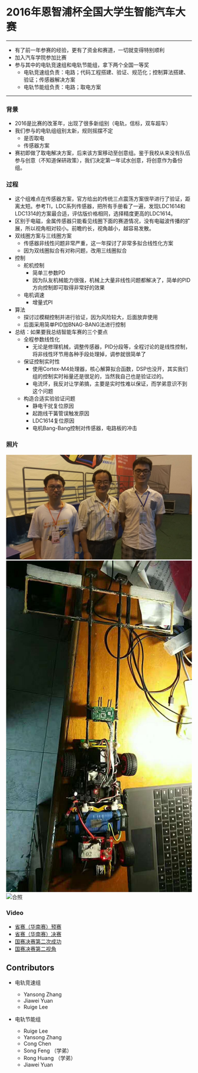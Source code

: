 # 2016年恩智浦杯全国大学生智能汽车大赛 

-------------------------------

* 有了前一年参赛的经验，更有了资金和赛道，一切就变得特别顺利
* 加入汽车学院参加比赛
* 参与其中的电轨竞速组和电轨节能组，拿下两个全国一等奖
    - 电轨竞速组负责：电路；代码工程搭建、验证、规范化；控制算法搭建、验证；传感器解决方案
    - 电轨节能组负责：电路；取电方案

----------------------------

### 背景
* 2016是比赛的改革年，出现了很多新组别（电轨，信标，双车超车）
* 我们参与的电轨组组别太新，规则摇摆不定
    - 是否取电
    - 传感器方案
* 赛初即做了取电解决方案，后来该方案移动至创意组。鉴于我校从来没有队伍参与创意（不知道保研政策），我们决定第一年试水创意，将创意作为备份组。

### 过程
* 这个组难点在传感器方案，官方给出的传统三点震荡方案很早进行了验证，距离太短。参考TI，LDC系列传感器，把所有手册看了一遍，发现LDC1614和LDC1314的方案最合适，评估版价格相同，选择精度更高的LDC1614。
* 区别于电磁，金属传感器只能看见线圈下面的赛道情况，没有电磁波传播的扩展，所以视角相对较小。前瞻约长，视角越小，越容易发散。
* 双线圈方案与三线圈方案
    - 传感器非线性问题非常严重，这一年探讨了非常多拟合线性化方案
    - 因为双线圈拟合有对称问题，改用三线圈拟合
* 控制
    - 舵机控制
        + 简单三参数PD
        + 因为队友机械能力很强，机械上大量非线性问题都解决了，简单的PID方向控制即可取得非常好的效果
    - 电机调速
        + 增量式PI
* 算法
    - 探讨过模糊控制并进行验证，因为风险较大，后面放弃使用
    - 后面采用简单PID加BNAG-BANG法进行控制
* 总结：如果要我总结智能车赛的三个要点
    - 全程参数线性化
        + 无论是修理机械，调整传感器，PID分段等，全程讨论的是线性控制，将非线性环节用各种手段处理掉，调参就很简单了
    - 保证控制实时性
        + 使用Cortex-M4处理器，核心解算拟合函数，DSP也没开，其实我们组的控制实时裕量还是很足的，当然我自己也是验证过的。
        + 电流环，我反对让学弟搞，主要是实时性难以保证，而学弟意识不到这个问题
    - 构造合适实验验证问题
        + 静电干扰复位原因
        + 起跑线干簧管误触发原因
        + LDC1614复位原因
        + 电机Bang-Bang控制对传感器，电路板的冲击
    
### 照片
![1](https://github.com/whutddk/2016_NXP_ChenFeng/blob/master/pic/IMG_20160820_100030.jpg)
![2](https://github.com/whutddk/2016_NXP_ChenFeng/blob/master/pic/微信图片_2019013122002214.jpg)
![合照](https://github.com/whutddk/2016_NXP_ChenFeng/blob/master/pic/P60820-124719.jpg)

### Video
* [省赛（华南赛）预赛](https://v.youku.com/v_show/id_XMTY0ODY4NTUyOA==.html?spm=a2hfx.9903432.collectVideo.5~5~5~1!2~3~A
)
* [省赛（华南赛）决赛](https://v.youku.com/v_show/id_XMTY0OTQxNjM4NA==.html?spm=a2hfx.9903432.collectVideo.5~5!2~5~1!2~3~A)
* [国赛决赛第二次成功](http://v.youku.com/v_show/id_XMzc4NzQyMTY5Ng==.html?spm=a2h3j.8428770.3416059.1)
* [国赛决赛第二视角](https://v.youku.com/v_show/id_XMTY5MTkyMTg3Ng==.html?spm=a2hfx.9903432.collectVideo.5~5!3~5~1!2~3~A)

## Contributors


* 电轨竞速组
  - Yansong Zhang
  - Jiawei Yuan
  - Ruige Lee
  
* 电轨节能组
  - Ruige Lee
  - Yansong Zhang
  - Cong Chen
  - Song Feng （学弟）
  - Rong Huang （学弟）
  - Jiawei Yuan
